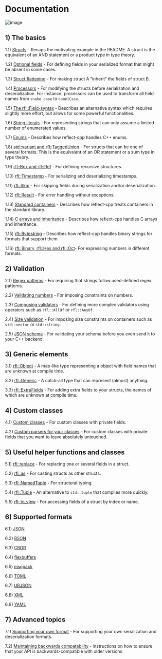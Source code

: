# Documentation

![image](banner2.png)

## 1) The basics

1.1) [Structs](https://github.com/getml/reflect-cpp/blob/main/docs/structs.md) - Recaps the motivating example in the README. A struct is the equivalent of an AND statement or a product type in type theory.

1.2) [Optional fields](https://github.com/getml/reflect-cpp/blob/main/docs/optional_fields.md) - For defining fields in your serialized format that might be absent in some cases.

1.3) [Struct flattening](https://github.com/getml/reflect-cpp/blob/main/docs/flatten_structs.md) - For making struct A "inherit" the fields of struct B.

1.4) [Processors](https://github.com/getml/reflect-cpp/blob/main/docs/processors.md) - For modifying the structs before serialization and deserialization. For instance, processors can be used to transform all field names from `snake_case` to `camelCase`.

1.5) [The rfl::Field-syntax](https://github.com/getml/reflect-cpp/blob/main/docs/field_syntax.md) - Describes an alternative syntax which requires slightly more effort, but allows for some powerful functionalities.

1.6) [String literals](https://github.com/getml/reflect-cpp/blob/main/docs/literals.md) - For representing strings that can only assume a limited number of enumerated values.

1.7) [Enums](https://github.com/getml/reflect-cpp/blob/main/docs/enums.md) - Describes how reflect-cpp handles C++ enums.

1.8) [std::variant and rfl::TaggedUnion](https://github.com/getml/reflect-cpp/blob/main/docs/variants_and_tagged_unions.md) - For structs that can be one of several formats. This is the equivalent of an OR statement or a sum type in type theory.

1.9) [rfl::Box and rfl::Ref](https://github.com/getml/reflect-cpp/blob/main/docs/rfl_ref.md) - For defining recursive structures.

1.10) [rfl::Timestamp](https://github.com/getml/reflect-cpp/blob/main/docs/timestamps.md) - For serializing and deserializing timestamps.

1.11) [rfl::Skip](https://github.com/getml/reflect-cpp/blob/main/docs/rfl_skip.md) - For skipping fields during serialization and/or deserialization.

1.12) [rfl::Result](https://github.com/getml/reflect-cpp/blob/main/docs/result.md) - For error handling without exceptions.

1.13) [Standard containers](https://github.com/getml/reflect-cpp/blob/main/docs/standard_containers.md) - Describes how reflect-cpp treats containers in the standard library.

1.14) [C arrays and inheritance](https://github.com/getml/reflect-cpp/blob/main/docs/c_arrays_and_inheritance.md) - Describes how reflect-cpp handles C arrays and inheritance. 

1.15) [rfl::Bytestring](https://github.com/getml/reflect-cpp/blob/main/docs/bytestring.md) - Describes how reflect-cpp handles binary strings for formats that support them. 

1.16) [rfl::Binary, rfl::Hex and rfl::Oct](https://github.com/getml/reflect-cpp/blob/main/docs/number_systems.md)- For expressing numbers in different formats. 

## 2) Validation

2.1) [Regex patterns](https://github.com/getml/reflect-cpp/blob/main/docs/patterns.md) - For requiring that strings follow used-defined regex patterns.

2.2) [Validating numbers](https://github.com/getml/reflect-cpp/blob/main/docs/validating_numbers.md) - For imposing constraints on numbers.

2.3) [Composing validators](https://github.com/getml/reflect-cpp/blob/main/docs/composing_validators.md) - For defining more complex validators using operators such as `rfl::AllOf` or `rfl::AnyOf`.

2.4) [Size validation](https://github.com/getml/reflect-cpp/blob/main/docs/size_validation.md) - For imposing size constraints on containers such as `std::vector` or `std::string`.

2.5) [JSON schema](https://github.com/getml/reflect-cpp/blob/main/docs/json_schema.md) - For validating your schema before you even send it to your C++ backend.

## 3) Generic elements

3.1) [rfl::Object](https://github.com/getml/reflect-cpp/blob/main/docs/object.md) - A map-like type representing a object with field names that are unknown at compile time.

3.2) [rfl::Generic](https://github.com/getml/reflect-cpp/blob/main/docs/generic.md) - A catch-all type that can represent (almost) anything.

3.3) [rfl::ExtraFields](https://github.com/getml/reflect-cpp/blob/main/docs/extra_fields.md) - For adding extra fields to your structs, the names of which are unknown at compile time.

## 4) Custom classes

4.1) [Custom classes](https://github.com/getml/reflect-cpp/blob/main/docs/custom_classes.md) - For custom classes with private fields.

4.2) [Custom parsers for your classes](https://github.com/getml/reflect-cpp/blob/main/docs/custom_parser.md) - For custom classes with private fields that you want to leave absolutely untouched.

## 5) Useful helper functions and classes

5.1) [rfl::replace](https://github.com/getml/reflect-cpp/blob/main/docs/replace.md) - For replacing one or several fields in a struct.

5.2) [rfl::as](https://github.com/getml/reflect-cpp/blob/main/docs/as.md) - For casting structs as other structs.

5.3) [rfl::NamedTuple](https://github.com/getml/reflect-cpp/blob/main/docs/named_tuple.md) - For structural typing.

5.4) [rfl::Tuple](https://github.com/getml/reflect-cpp/blob/main/docs/rfl_tuple.md) - An alternative to `std::tuple` that compiles more quickly.

5.5) [rfl::to_view](https://github.com/getml/reflect-cpp/blob/main/docs/to_view.md) - For accessing fields of a struct by index or name.

## 6) Supported formats

6.1) [JSON](https://github.com/getml/reflect-cpp/blob/main/docs/json.md)

6.2) [BSON](https://github.com/getml/reflect-cpp/blob/main/docs/bson.md)

6.3) [CBOR](https://github.com/getml/reflect-cpp/blob/main/docs/cbor.md)

6.4) [flexbuffers](https://github.com/getml/reflect-cpp/blob/main/docs/flexbuffers.md)

6.5) [msgpack](https://github.com/getml/reflect-cpp/blob/main/docs/msgpack.md)

6.6) [TOML](https://github.com/getml/reflect-cpp/blob/main/docs/toml.md)

6.7) [UBJSON](https://github.com/getml/reflect-cpp/blob/main/docs/ubjson.md)

6.8) [XML](https://github.com/getml/reflect-cpp/blob/main/docs/xml.md)

6.9) [YAML](https://github.com/getml/reflect-cpp/blob/main/docs/yaml.md)

## 7) Advanced topics

7.1) [Supporting your own format](https://github.com/getml/reflect-cpp/blob/main/docs/supporting_your_own_format.md) - For supporting your own serialization and deserialization formats.

7.2) [Maintaining backwards compatability](https://github.com/getml/reflect-cpp/blob/main/docs/backwards_compatability.md) - Instructions on how to ensure that your API is backwards-compatible with older versions.
